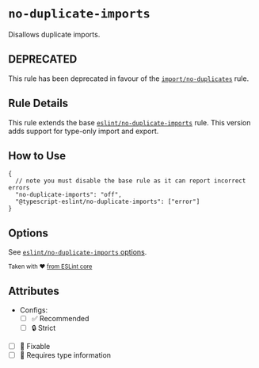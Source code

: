 # `no-duplicate-imports`

Disallows duplicate imports.

## DEPRECATED

This rule has been deprecated in favour of the [`import/no-duplicates`](https://github.com/import-js/eslint-plugin-import/blob/HEAD/docs/rules/no-duplicates.md) rule.

## Rule Details

This rule extends the base [`eslint/no-duplicate-imports`](https://eslint.org/docs/rules/no-duplicate-imports) rule.
This version adds support for type-only import and export.

## How to Use

```jsonc
{
  // note you must disable the base rule as it can report incorrect errors
  "no-duplicate-imports": "off",
  "@typescript-eslint/no-duplicate-imports": ["error"]
}
```

## Options

See [`eslint/no-duplicate-imports` options](https://eslint.org/docs/rules/no-duplicate-imports#options).

<sup>

Taken with ❤️ [from ESLint core](https://github.com/eslint/eslint/blob/main/docs/rules/no-duplicate-imports.md)

</sup>

## Attributes

- Configs:
  - [ ] ✅ Recommended
  - [ ] 🔒 Strict
- [ ] 🔧 Fixable
- [ ] 💭 Requires type information

